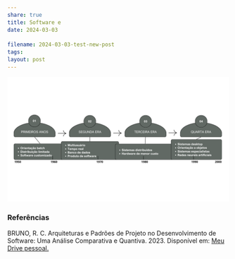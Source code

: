 ```yaml
---
share: true
title: Software e 
date: 2024-03-03

filename: 2024-03-03-test-new-post
tags: 
layout: post
---
```


<img src= "../images/eras-de-software.png">

### Referências

BRUNO, R. C. Arquiteturas e Padrões de Projeto no Desenvolvimento de Software: Uma Análise Comparativa e Quantiva. 2023. Disponível em: [Meu Drive pessoal.](https://drive.google.com/file/d/1BBEyQYH-4xGppTguzkogAvD6wqnp-1JJ/view?usp=sharing) 